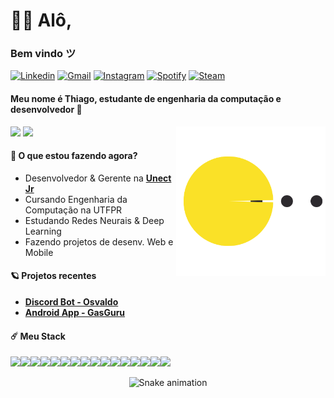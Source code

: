 # 👋🏻 Alô,
### Bem vindo ツ

[![Linkedin](https://img.shields.io/badge/-LinkedIn-blue?style=flat&logo=Linkedin&logoColor=white)](https://www.linkedin.com/in/thiagowaib/)
[![Gmail](https://img.shields.io/badge/-Gmail-c14438?style=flat&logo=Gmail&logoColor=white)](mailto:thiagowaib@gmail.com)
[![Instagram](https://img.shields.io/badge/-Instagram-7f38c1?style=flat&logo=Instagram&logoColor=white)](https://www.instagram.com/thiagowaib/)
[![Spotify](https://img.shields.io/badge/-Spotify-18ad0c?style=flat&logo=Spotify&logoColor=white)](https://open.spotify.com/user/ysosuh5rfp286to7ngkaalisz?si=c5f1b8d48b594dde)
[![Steam](https://img.shields.io/badge/-Steam-1a1a1a?style=flat&logo=Steam&logoColor=white)](https://steamcommunity.com/profiles/76561198081140542/)
#### Meu nome é Thiago, estudante de engenharia da computação e desenvolvedor 🚀

<img src="https://raw.githubusercontent.com/Aniket965/Aniket965/master/pacman.svg?sanitize=true" width="47.50%" height="auto" align="right"/>
<img  width="47.50%" src="https://github-readme-stats.vercel.app/api?username=thiagowaib&show_icons=true&theme=aura&include_all_commits=true&count_private=true"/>
<img   width="47.50%" src="https://github-readme-stats.vercel.app/api/top-langs/?username=thiagowaib&layout=compact&theme=aura"/>


#### 🌱 O que estou fazendo agora?
* Desenvolvedor & Gerente na **[Unect Jr](https://unect.com.br "Unect Jr")**
* Cursando Engenharia da Computação na UTFPR
* Estudando Redes Neurais & Deep Learning
* Fazendo projetos de desenv. Web e Mobile

#### 🪐 Projetos recentes
* **[Discord Bot - Osvaldo](https://github.com/thiagowaib/osvaldo "Discord Bot - Osvaldo")**
* **[Android App - GasGuru](https://github.com/thiagowaib/gasguru "Android App - GasGuru")**

#### ☄️ Meu Stack
<img src="https://cdn.jsdelivr.net/gh/devicons/devicon/icons/html5/html5-original.svg" width="6%"><img src="https://cdn.jsdelivr.net/gh/devicons/devicon/icons/css3/css3-original.svg" width="6%"/><img src="https://cdn.jsdelivr.net/gh/devicons/devicon/icons/javascript/javascript-original.svg" width="6%"/><img src="https://cdn.jsdelivr.net/gh/devicons/devicon/icons/nodejs/nodejs-original.svg" width="6%"/><img src="https://cdn.jsdelivr.net/gh/devicons/devicon/icons/react/react-original.svg" width="6%"/><img src="https://cdn.jsdelivr.net/gh/devicons/devicon/icons/yarn/yarn-original.svg" width="6%"/><img src="https://cdn.jsdelivr.net/gh/devicons/devicon/icons/c/c-original.svg" width="6%"/><img src="https://cdn.jsdelivr.net/gh/devicons/devicon/icons/python/python-original.svg" width="6%"/><img src="https://cdn.jsdelivr.net/gh/devicons/devicon/icons/tensorflow/tensorflow-original.svg"  width="6%"/><img src="https://cdn.jsdelivr.net/gh/devicons/devicon/icons/csharp/csharp-original.svg" width="6%"/><img src="https://cdn.jsdelivr.net/gh/devicons/devicon/icons/java/java-original.svg" width="6%"/><img src="https://cdn.jsdelivr.net/gh/devicons/devicon/icons/mongodb/mongodb-original.svg" width="6%"/><img src="https://cdn.jsdelivr.net/gh/devicons/devicon/icons/wordpress/wordpress-plain.svg" width="6%"/><img src="https://cdn.jsdelivr.net/gh/devicons/devicon/icons/git/git-original.svg" width="6%"/><img src="https://cdn.jsdelivr.net/gh/devicons/devicon/icons/unity/unity-original.svg" width="6%"/><img src="https://cdn.jsdelivr.net/gh/devicons/devicon/icons/vscode/vscode-original.svg" width="6%"/>

<div align="center">

![Snake animation](https://github.com/thiagowaib/thiagowaib/blob/output/github-contribution-grid-snake.svg)

</div>
